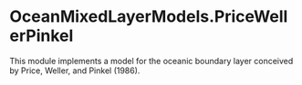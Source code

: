# OceanMixedLayerModels.PriceWellerPinkel

This module implements a model for the oceanic boundary layer
conceived by Price, Weller, and Pinkel (1986).
